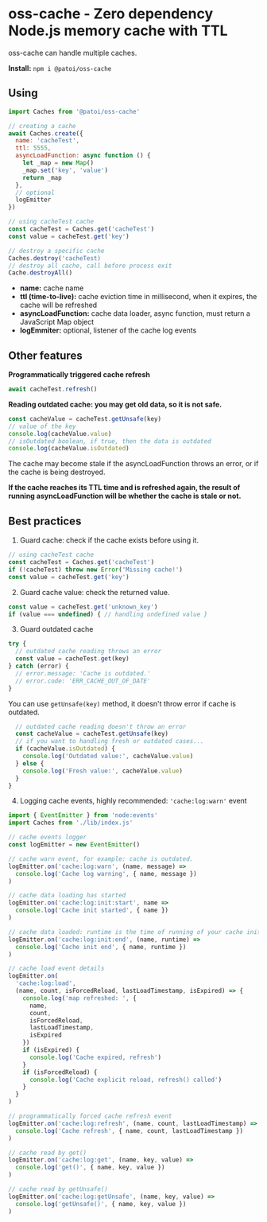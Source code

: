 # oss-cache - Zero dependency Node.js memory cache with TTL

oss-cache can handle multiple caches.

**Install:** `npm i @patoi/oss-cache`

## Using

```javascript
import Caches from '@patoi/oss-cache'

// creating a cache
await Caches.create({
  name: 'cacheTest',
  ttl: 5555,
  asyncLoadFunction: async function () {
    let _map = new Map()
    _map.set('key', 'value')
    return _map
  },
  // optional
  logEmitter
})

// using cacheTest cache
const cacheTest = Caches.get('cacheTest')
const value = cacheTest.get('key')

// destroy a specific cache
Caches.destroy('cacheTest)
// destroy all cache, call before process exit
Cache.destroyAll()
```

- **name:** cache name
- **ttl (time-to-live):** cache eviction time in millisecond, when it expires, the cache will be refreshed
- **asyncLoadFunction:** cache data loader, async function, must return a JavaScript Map object
- **logEmmiter:** optional, listener of the cache log events

## Other features

**Programmatically triggered cache refresh**

```javascript
await cacheTest.refresh()
```

**Reading outdated cache: you may get old data, so it is not safe.**

```javascript
const cacheValue = cacheTest.getUnsafe(key)
// value of the key
console.log(cacheValue.value)
// isOutdated boolean, if true, then the data is outdated
console.log(cacheValue.isOutdated)
```

The cache may become stale if the asyncLoadFunction throws an error, or if the cache is being destroyed.

**If the cache reaches its TTL time and is refreshed again, the result of running asyncLoadFunction will be whether the cache is stale or not.**

## Best practices

1. Guard cache: check if the cache exists before using it.

```javascript
// using cacheTest cache
const cacheTest = Caches.get('cacheTest')
if (!cacheTest) throw new Error('Missing cache!')
const value = cacheTest.get('key')
```

2. Guard cache value: check the returned value.

```javascript
const value = cacheTest.get('unknown_key')
if (value === undefined) { // handling undefined value }
```

3. Guard outdated cache

```javascript
try {
  // outdated cache reading throws an error
  const value = cacheTest.get(key)
} catch (error) {
  // error.message: 'Cache is outdated.'
  // error.code: 'ERR_CACHE_OUT_OF_DATE'
}
```

You can use `getUnsafe(key)` method, it doesn't throw error if cache is outdated.

```javascript
  // outdated cache reading doesn't throw an error
  const cacheValue = cacheTest.getUnsafe(key)
  // if you want to handling fresh or outdated cases...
  if (cacheValue.isOutdated) {
    console.log('Outdated value:', cacheValue.value)
  } else {
    console.log('Fresh value:', cacheValue.value)
  }
}
```

4. Logging cache events, highly recommended: `'cache:log:warn'` event

```javascript
import { EventEmitter } from 'node:events'
import Caches from './lib/index.js'

// cache events logger
const logEmitter = new EventEmitter()

// cache warn event, for example: cache is outdated.
logEmitter.on('cache:log:warn', (name, message) =>
  console.log('Cache log warning', { name, message })
)

// cache data loading has started
logEmitter.on('cache:log:init:start', name =>
  console.log('Cache init started', { name })
)

// cache data loaded: runtime is the time of running of your cache initialization function (asyncLoadFunction)
logEmitter.on('cache:log:init:end', (name, runtime) =>
  console.log('Cache init end', { name, runtime })
)

// cache load event details
logEmitter.on(
  'cache:log:load',
  (name, count, isForcedReload, lastLoadTimestamp, isExpired) => {
    console.log('map refreshed: ', {
      name,
      count,
      isForcedReload,
      lastLoadTimestamp,
      isExpired
    })
    if (isExpired) {
      console.log('Cache expired, refresh')
    }
    if (isForcedReload) {
      console.log('Cache explicit reload, refresh() called')
    }
  }
)

// programmatically forced cache refresh event
logEmitter.on('cache:log:refresh', (name, count, lastLoadTimestamp) =>
  console.log('Cache refresh', { name, count, lastLoadTimestamp })
)

// cache read by get()
logEmitter.on('cache:log:get', (name, key, value) =>
  console.log('get()', { name, key, value })
)

// cache read by getUnsafe()
logEmitter.on('cache:log:getUnsafe', (name, key, value) =>
  console.log('getUnsafe()', { name, key, value })
)
```